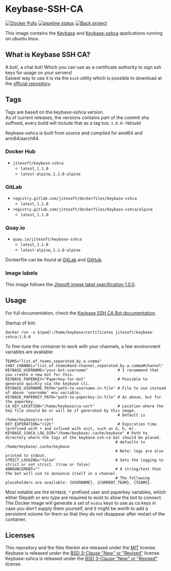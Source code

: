 # Keybase-SSH-CA

[![Docker Pulls](https://img.shields.io/docker/pulls/jitesoft/keybase-sshca.svg)](https://hub.docker.com/r/jitesoft/keybase-sshca)
[![pipeline status](https://gitlab.com/jitesoft/dockerfiles/keybase-sshca/badges/master/pipeline.svg)](https://gitlab.com/jitesoft/dockerfiles/keybase-sshca/commits/master)
[![Back project](https://img.shields.io/badge/Open%20Collective-Tip%20the%20devs!-blue.svg)](https://opencollective.com/jitesoft-open-source)

This image contains the [Keybase](https://keybase.io/) and [Keybase-sshca](https://github.com/keybase/bot-sshca) applications running on ubuntu linux.  

## What is Keybase SSH CA?

A bot!, a chat bot! Which you can use as a certificate authority to sign ssh keys for usage on your servers!  
Easiest way to use it is via the `kssh` utility which is possible to download at the [official repository](https://github.com/keybase/bot-sshca).  

## Tags

Tags are based on the keybase-sshca version.  
As of current releases, the versions contains part of the commit sha suffixed, every build will include that as a 
tag too: `1.0.0-7803a8d`

Keybase-sshca is built from source and compiled for amd64 and arm64/aarch64.

### Docker Hub

* `jitesoft/keybase-sshca`
    * `latest`, `1.1.0`
    * `latest-alpine`, `1.1.0-alpine`

### GitLab

* `registry.gitlab.com/jitesoft/dockerfiles/keybase-sshca`
    * `latest`, `1.1.0`
* `registry.gitlab.com/jitesoft/dockerfiles/keybase-sshca/alpine`
    * `latest`, `1.1.0`

### Quay.io

* `quay.io/jitesoft/keybase-sshca`
    * `latest`, `1.1.0`
    * `latest-alpine`, `1.1.0-alpine`
  
Dockerfile can be found at [GitLab](https://gitlab.com/jitesoft/dockerfiles/keybase-sshca) and [GitHub](https://github.com/jitesoft/docker-keybase-sshca).

### Image labels

This image follows the [Jitesoft image label specification 1.0.0](https://gitlab.com/snippets/1866155).

## Usage

For full documentation, check the [Keybase SSH CA Bot documentation](https://keybase-ssh-ca-bot.readthedocs.io/en/latest/index.html).

Startup of bot:

```shell 
docker run -v $(pwd):/home/keybase/certificates jitesoft/keybase-sshca:1.0.0 
```

To fine-tune the container to work with your channels, a few environment variables are available:

```dotenv
TEAMS="list.of.teams,separated.by.a.comma"
CHAT_CHANNEL="list.of.teams#and-channel,separated.by.a.comma#channel"
KEYBASE_USERNAME="your-bot-username"             # I recommend that you create a new bot for this.
KEYBASE_PAPERKEY="Paperkey-for-bot"              # Possible to generate quickly via the keybase cli. 
KEYBASE_USERNAME_PATH="path-to-username-in-file" # File to use instead of above 'username' env variable. 
KEYBASE_PAPERKEY_PATH="path-to-paperkey-in-file" # As above, but for the paperkey.
CA_KEY_LOCATION="/home/keybase/ca-cert"          # Location where the key file should be or will be if generated by this image.
                                                 # Default is /home/keybase/ca-cert
KEY_EXPIRATION="+12h"                            # Expiration time (prefixed with + and sufixed with unit, such as d, h, m).
KEYBASE_SSHCA_LOG_DIR="/home/keybase/.cache/keybase" # Path to directory where the logs of the keybase-ssh-ca bot should be placed.
                                                # defaults to /home/keybase/.cache/keybase
                                                # Note: logs are also printed to stdout.
STRICT_LOGGING="false"                          # Sets the logging to strict or not strict. (true or false)
ANNOUNCEMENT=""                                 # A string/text that the bot will use to announce itself in a channel.
                                                # The following placeholders are available: {USERNAME}, {CURRENT_TEAM}, {TEAMS}.
```

Most notable are the `KEYBASE_*` prefixed user and paperkey variables, which either filepath or env type are required to exist to allow the bot to connect.  
The Docker image will generate a set of `ecdsa` keys to use as ca keys in case you don't supply them yourself, and it might be worth to add a persistent volume for them
so that they do not disappear after restart of the container.  

## Licenses

This repository and the files therein are released under the [MIT](https://gitlab.com/jitesoft/dockerfiles/keybase/blob/master/LICENSE) license.  
Keybase is released under the [BSD 3-Clause "New" or "Revised"](https://github.com/keybase/client/blob/master/LICENSE) license.  
Keybase-sshca is released under the [BSD 3-Clause "New" or "Revised"](https://github.com/keybase/bot-sshca/blob/master/LICENSE) license.
